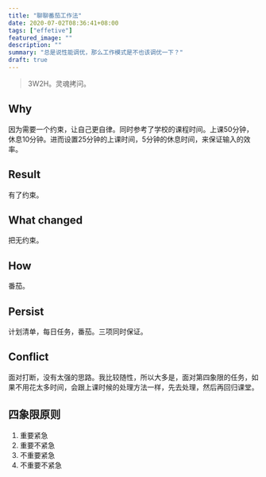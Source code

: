```yaml
---
title: "聊聊番茄工作法"
date: 2020-07-02T08:36:41+08:00
tags: ["effetive"]
featured_image: ""
description: ""
summary: "总是说性能调优，那么工作模式是不也该调优一下？"
draft: true
---
```


> 3W2H。灵魂拷问。

## Why

因为需要一个约束，让自己更自律。同时参考了学校的课程时间。上课50分钟，休息10分钟。进而设置25分钟的上课时间，5分钟的休息时间，来保证输入的效率。

## Result

有了约束。

## What changed

把无约束。

## How

番茄。

## Persist

计划清单，每日任务，番茄。三项同时保证。

## Conflict

面对打断，没有太强的思路。我比较随性，所以大多是，面对第四象限的任务，如果不用花太多时间，会跟上课时候的处理方法一样，先去处理，然后再回归课堂。

## 四象限原则

1. 重要紧急
2. 重要不紧急
3. 不重要紧急
4. 不重要不紧急
